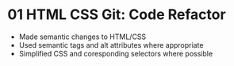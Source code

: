 # 01 HTML CSS Git: Code Refactor

- Made semantic changes to HTML/CSS
- Used semantic tags and alt attributes where appropriate
- Simplified CSS and coresponding selectors where possible

